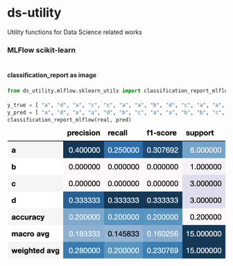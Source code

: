 ds-utility
==============================

Utility functions for Data Science related works

### MLFlow scikit-learn

#
#### classification_report as image

```python
from ds_utility.mlflow.sklearn_utils import classification_report_mlflow

y_true = [ "a", "d", "a", "c", "c", "a", "a", "b", "d", "c", "a", "a", "a", "a", "d",]
y_pred = [ "a", "d", "a", "a", "d", "b", "c", "a", "a", "b", "b", "c", "b", "d", "c",]
classification_report_mlflow(real, pred)
```
![classification_report](https://github.com/skshahidur/ds-utility/blob/e872a71ef92f7f72b12e74de2773be6c3a95151b/tests/assets/expected/classification_report.png)
